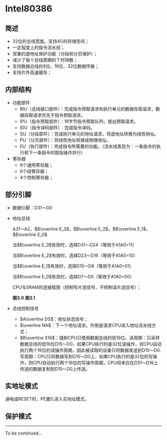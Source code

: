 # Intel80386

## 简述

- 32位的总线宽度。支持4G的存储空间；
- 一定程度上的指令流水线；
- 双重的虚地址保护功能（分段和分页保护）；
- 减少了每个总线周期的Ｔ时钟数；
- 支持数据总线的8位、16位、32位数据传输；
- 支持片外高速缓存；

## 内部结构

- 功能部件
  - BIU（总线接口部件）：完成指令预取请求和执行单元的数据存取请求，数据存取请求优先于指令预取请求。
  - IPU（指令预取部件）：16字节指令预取队列，提出预取请求。
  - IDU（指令译码部件）：完成指令译码。
  - SU（分段部件）：完成执行单元的地址请求，将虚地址转换为线性地址。
  - PU（分页部件）：将线性地址转换成物理地址。
  - EU（执行部件）：完成指令所需要的功能。（流水线表现为：一条指令的执行和下一条指令的取指操作并行）
- 寄存器
  - 8个通用寄存器；
  - 6个段寄存器；
  - 4个控制寄存器；

## 部分引脚

- 数据引脚：D31～D0

- 地址总线

  A31～A2，$B\overline E_3​$，$B\overline E_2​$，$B\overline E_1​$，$B\overline E_0​$

  当$B\overline E_3$有效时，选择D31～D24（等效于A1A0=11）

  当$B\overline E_2$有效时，选择D23～D16（等效于A1A0=10）

  当$B\overline E_1$有效时，选择D15～D8（等效于A1A0=01）

  当$B\overline E_0$有效时，选择D7～D0（等效于A1A0=00）

  CPU与SRAM的连接框图（控制写片选信号，不控制读片选信号）：

  **图3.0** **图3.1**

- 总线控制信号
  - $A\overline DS$：地址状态信号；
  - $\overline NA$：下一个地址请求。作用是请求CPU进入地址流水线方式；
  - $B\overline S16$：强制CPU只使用数据总线的低16位。读周期：只采样数据总线的低16位D15～D0，如果CPU执行的是32位读操作，则CPU自动执行两个16位的读操作周期，因此被读取的设备只将数据发送到D15～D0.写周期：CPU只将数据写到D15～D0上，如果CPU执行的是32位的写操作，则CPU自动执行两个16位的写操作周期，CPU将本应在D31～D16上传送的数据复制到D15～D0上传送。

## 实地址模式

通电或RESET时，PE置0,进入实地址模式。

## 保护模式

---

 To be continued...